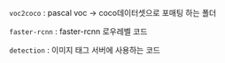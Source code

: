 `voc2coco` : pascal voc -> coco데이터셋으로 포매팅 하는 폴더

`faster-rcnn` : faster-rcnn 로우레벨 코드

`detection` : 이미지 태그 서버에 사용하는 코드